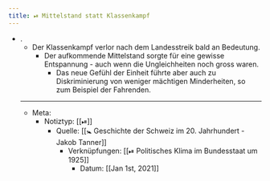 ```yaml
---
title: ⏯ Mittelstand statt Klassenkampf
---
```


- .
	- Der Klassenkampf verlor nach dem Landesstreik bald an Bedeutung.
		- Der aufkommende Mittelstand sorgte für eine gewisse Entspannung - auch wenn die Ungleichheiten noch gross waren.
			- Das neue Gefühl der Einheit führte aber auch zu Diskriminierung von weniger mächtigen Minderheiten, so zum Beispiel der Fahrenden.
	- ---
	- Meta:
		- Notiztyp: [[⏯]]
			- Quelle: [[🚼 Geschichte der Schweiz im 20. Jahrhundert - Jakob Tanner]]
				- Verknüpfungen: [[⏯ Politisches Klima im Bundesstaat um 1925]]
					- Datum: [[Jan 1st, 2021]]